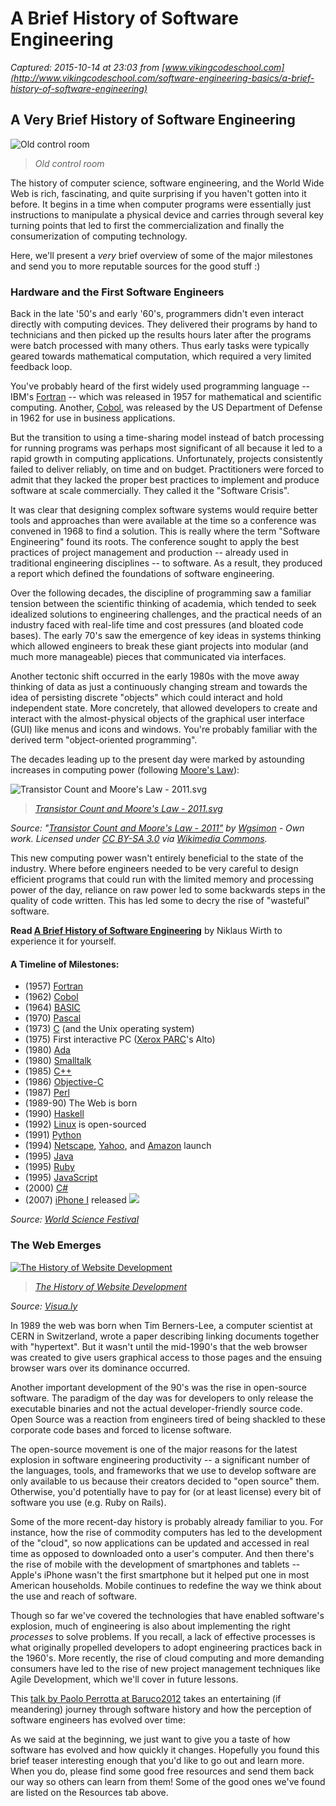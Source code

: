 # A Brief History of Software Engineering

_Captured: 2015-10-14 at 23:03 from [www.vikingcodeschool.com](http://www.vikingcodeschool.com/software-engineering-basics/a-brief-history-of-software-engineering)_

## A Very Brief History of Software Engineering

![Old control room](http://s3.amazonaws.com/viking_education/web_development/prep_engineering/old_control_room_small.jpg)

> _Old control room_

The history of computer science, software engineering, and the World Wide Web is rich, fascinating, and quite surprising if you haven't gotten into it before. It begins in a time when computer programs were essentially just instructions to manipulate a physical device and carries through several key turning points that led to first the commercialization and finally the consumerization of computing technology.

Here, we'll present a _very_ brief overview of some of the major milestones and send you to more reputable sources for the good stuff :)

### Hardware and the First Software Engineers

Back in the late '50's and early '60's, programmers didn't even interact directly with computing devices. They delivered their programs by hand to technicians and then picked up the results hours later after the programs were batch processed with many others. Thus early tasks were typically geared towards mathematical computation, which required a very limited feedback loop.

You've probably heard of the first widely used programming language -- IBM's [Fortran](http://en.wikipedia.org/wiki/Fortran) \-- which was released in 1957 for mathematical and scientific computing. Another, [Cobol](http://en.wikipedia.org/wiki/COBOL), was released by the US Department of Defense in 1962 for use in business applications.

But the transition to using a time-sharing model instead of batch processing for running programs was perhaps most significant of all because it led to a rapid growth in computing applications. Unfortunately, projects consistently failed to deliver reliably, on time and on budget. Practitioners were forced to admit that they lacked the proper best practices to implement and produce software at scale commercially. They called it the "Software Crisis".

It was clear that designing complex software systems would require better tools and approaches than were available at the time so a conference was convened in 1968 to find a solution. This is really where the term "Software Engineering" found its roots. The conference sought to apply the best practices of project management and production -- already used in traditional engineering disciplines -- to software. As a result, they produced a report which defined the foundations of software engineering.

Over the following decades, the discipline of programming saw a familiar tension between the scientific thinking of academia, which tended to seek idealized solutions to engineering challenges, and the practical needs of an industry faced with real-life time and cost pressures (and bloated code bases). The early 70's saw the emergence of key ideas in systems thinking which allowed engineers to break these giant projects into modular (and much more manageable) pieces that communicated via interfaces.

Another tectonic shift occurred in the early 1980s with the move away thinking of data as just a continuously changing stream and towards the idea of persisting discrete "objects" which could interact and hold independent state. More concretely, that allowed developers to create and interact with the almost-physical objects of the graphical user interface (GUI) like menus and icons and windows. You're probably familiar with the derived term "object-oriented programming".

The decades leading up to the present day were marked by astounding increases in computing power (following [Moore's Law](http://en.wikipedia.org/wiki/Moore's_law)):

![Transistor Count and Moore's Law - 2011.svg](http://upload.wikimedia.org/wikipedia/commons/thumb/0/00/Transistor_Count_and_Moore%27s_Law_-_2011.svg/1200px-Transistor_Count_and_Moore%27s_Law_-_2011.svg.png)

> _[Transistor Count and Moore's Law - 2011.svg](http://commons.wikimedia.org/wiki/File:Transistor_Count_and_Moore%27s_Law_-_2011.svg#mediaviewer/File:Transistor_Count_and_Moore%27s_Law_-_2011.svg)_

_Source: "[Transistor Count and Moore's Law - 2011"](http://commons.wikimedia.org/wiki/File:Transistor_Count_and_Moore%27s_Law_-_2011.svg#mediaviewer/File:Transistor_Count_and_Moore%27s_Law_-_2011.svg) by [Wgsimon](//commons.wikimedia.org/wiki/User:Wgsimon) \- Own work. Licensed under [CC BY-SA 3.0](http://creativecommons.org/licenses/by-sa/3.0) via [Wikimedia Commons](//commons.wikimedia.org/wiki/)._

This new computing power wasn't entirely beneficial to the state of the industry. Where before engineers needed to be very careful to design efficient programs that could run with the limited memory and processing power of the day, reliance on raw power led to some backwards steps in the quality of code written. This has led some to decry the rise of "wasteful" software.

**Read [A Brief History of Software Engineering](http://www.inf.ethz.ch/personal/wirth/Miscellaneous/IEEE-Annals.pdf)** by Niklaus Wirth to experience it for yourself.

#### A Timeline of Milestones:

  * (1957) [Fortran](http://en.wikipedia.org/wiki/Fortran)
  * (1962) [Cobol](http://en.wikipedia.org/wiki/COBOL)
  * (1964) [BASIC](http://en.wikipedia.org/wiki/BASIC)
  * (1970) [Pascal](http://en.wikipedia.org/wiki/Pascal_\(programming_language\))
  * (1973) [C](http://en.wikipedia.org/wiki/C_\(programming_language\)) (and the Unix operating system)
  * (1975) First interactive PC ([Xerox PARC](http://en.wikipedia.org/wiki/PARC_\(company\))'s Alto)
  * (1980) [Ada](http://en.wikipedia.org/wiki/Ada_\(programming_language\))
  * (1980) [Smalltalk](http://en.wikipedia.org/wiki/Smalltalk)
  * (1985) [C++](http://en.wikipedia.org/wiki/C%2B%2B)
  * (1986) [Objective-C](http://en.wikipedia.org/wiki/Objective-C)
  * (1987) [Perl](http://en.wikipedia.org/wiki/Perl)
  * (1989-90) The Web is born
  * (1990) [Haskell](http://en.wikipedia.org/wiki/Haskell_\(programming_language\))
  * (1992) [Linux](http://en.wikipedia.org/wiki/Linux) is open-sourced
  * (1991) [Python](http://en.wikipedia.org/wiki/Python_\(programming_language\))
  * (1994) [Netscape](http://en.wikipedia.org/wiki/Netscape), [Yahoo](http://en.wikipedia.org/wiki/Yahoo!), and [Amazon](http://en.wikipedia.org/wiki/Amazon.com) launch
  * (1995) [Java](http://en.wikipedia.org/wiki/Java_\(programming_language\))
  * (1995) [Ruby](http://en.wikipedia.org/wiki/Ruby_\(programming_language\))
  * (1995) [JavaScript](http://en.wikipedia.org/wiki/JavaScript)
  * (2000) [C#](http://en.wikipedia.org/wiki/C_Sharp_\(programming_language\))
  * (2007) [iPhone I](http://en.wikipedia.org/wiki/IPhone) released
![](http://s3.amazonaws.com/viking_education/web_development/prep_engineering/brief_history_of_cs_small.jpg)

_Source: [World Science Festival](http://www.worldsciencefestival.com/2013/12/a_history_of_computer_science/)_

### The Web Emerges

[ ![The History of Website Development](http://thumbnails-visually.netdna-ssl.com/the-history-of-website-development_51f0103664313_w540.png) ](http://visual.ly/history-website-development)

> _[The History of Website Development](http://visual.ly/history-website-development)_

_Source: [Visua.ly](http://visual.ly/history-website-development)_

In 1989 the web was born when Tim Berners-Lee, a computer scientist at CERN in Switzerland, wrote a paper describing linking documents together with "hypertext". But it wasn't until the mid-1990's that the web browser was created to give users graphical access to those pages and the ensuing browser wars over its dominance occurred.

Another important development of the 90's was the rise in open-source software. The paradigm of the day was for developers to only release the executable binaries and not the actual developer-friendly source code. Open Source was a reaction from engineers tired of being shackled to these corporate code bases and forced to license software.

The open-source movement is one of the major reasons for the latest explosion in software engineering productivity -- a significant number of the languages, tools, and frameworks that we use to develop software are only available to us because their creators decided to "open source" them. Otherwise, you'd potentially have to pay for (or at least license) every bit of software you use (e.g. Ruby on Rails).

Some of the more recent-day history is probably already familiar to you. For instance, how the rise of commodity computers has led to the development of the "cloud", so now applications can be updated and accessed in real time as opposed to downloaded onto a user's computer. And then there's the rise of mobile with the development of smartphones and tablets -- Apple's iPhone wasn't the first smartphone but it helped put one in most American households. Mobile continues to redefine the way we think about the use and reach of software.

Though so far we've covered the technologies that have enabled software's explosion, much of engineering is also about implementing the right _processes_ to solve problems. If you recall, a lack of effective processes is what originally propelled developers to adopt engineering practices back in the 1960's. More recently, the rise of cloud computing and more demanding consumers have led to the rise of new project management techniques like Agile Development, which we'll cover in future lessons.

This [talk by Paolo Perrotta at Baruco2012](https://www.youtube.com/watch?v=9IPn5Gk_OiM) takes an entertaining (if meandering) journey through software history and how the perception of software engineers has evolved over time:

As we said at the beginning, we just want to give you a taste of how software has evolved and how quickly it changes. Hopefully you found this brief teaser interesting enough that you'd like to go out and learn more. When you do, please find some good free resources and send them back our way so others can learn from them! Some of the good ones we've found are listed on the Resources tab above.
